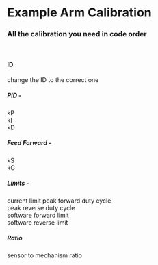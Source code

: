 # Example Arm Calibration
### All the calibration you need in code order

<br/>

#### ID

change the ID to the correct one

##### PID -

kP  
kI   
kD  

##### Feed Forward - 

kS   
kG

##### Limits -

current limit
peak forward duty cycle   
peak reverse duty cycle   
software forward limit   
software reverse limit   

##### Ratio
sensor to mechanism ratio
